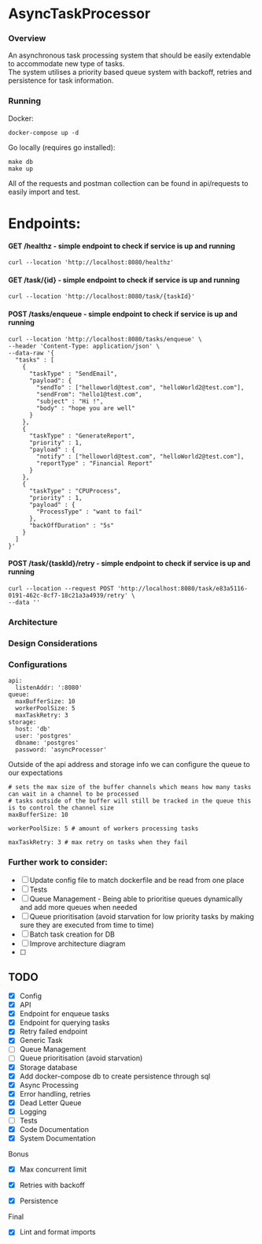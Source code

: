 # AsyncTaskProcessor

### Overview
An asynchronous task processing system that should be easily extendable to accommodate new type of tasks. <br/>
The system utilises a priority based queue system with backoff, retries and persistence for task information.

### Running
Docker:
```
docker-compose up -d
```
Go locally (requires go installed):
```
make db
make up
```

All of the requests and postman collection can be found in api/requests to easily import and test. <br/>
# Endpoints:
#### GET /healthz - simple endpoint to check if service is up and running
```
curl --location 'http://localhost:8080/healthz'
```

#### GET /task/{id} - simple endpoint to check if service is up and running
```
curl --location 'http://localhost:8080/task/{taskId}'
```

#### POST /tasks/enqueue - simple endpoint to check if service is up and running
```
curl --location 'http://localhost:8080/tasks/enqueue' \
--header 'Content-Type: application/json' \
--data-raw '{
  "tasks" : [
    {
      "taskType" : "SendEmail",
      "payload": {
        "sendTo" : ["helloworld@test.com", "helloWorld2@test.com"],
        "sendFrom": "hello1@test.com",
        "subject" : "Hi !",
        "body" : "hope you are well"
      }
    },
    {
      "taskType" : "GenerateReport",
      "priority" : 1,
      "payload" : {
        "notify" : ["helloworld@test.com", "helloWorld2@test.com"],
        "reportType" : "Financial Report"
      }
    },
    {
      "taskType" : "CPUProcess",
      "priority" : 1,
      "payload" : {
        "ProcessType" : "want to fail"
      },
      "backOffDuration" : "5s"
    }
  ]
}'
```

#### POST /task/{taskId}/retry - simple endpoint to check if service is up and running
```
curl --location --request POST 'http://localhost:8080/task/e83a5116-0191-462c-8cf7-18c21a3a4939/retry' \
--data ''
```

### Architecture


### Design Considerations


### Configurations
```
api:
  listenAddr: ':8080'
queue:
  maxBufferSize: 10 
  workerPoolSize: 5
  maxTaskRetry: 3 
storage:
  host: 'db'
  user: 'postgres'
  dbname: 'postgres'
  password: 'asyncProcessor'
```

Outside of the api address and storage info we can configure the queue to our expectations
```
# sets the max size of the buffer channels which means how many tasks can wait in a channel to be processed
# tasks outside of the buffer will still be tracked in the queue this is to control the channel size 
maxBufferSize: 10
```
```
workerPoolSize: 5 # amount of workers processing tasks
```

```
maxTaskRetry: 3 # max retry on tasks when they fail
```



### Further work to consider:
- [ ] Update config file to match dockerfile and be read from one place 
- [ ] Tests
- [ ] Queue Management - Being able to prioritise queues dynamically and add more queues when needed
- [ ] Queue prioritisation (avoid starvation for low priority tasks by making sure they are executed from time to time)
- [ ] Batch task creation for DB
- [ ] Improve architecture diagram
- [ ] 

## TODO
- [x] Config
- [x] API
- [x] Endpoint for enqueue tasks
- [x] Endpoint for querying tasks
- [x] Retry failed endpoint
- [x] Generic Task
- [ ] Queue Management
- [ ] Queue prioritisation (avoid starvation)
- [x] Storage database
- [x] Add docker-compose db to create persistence through sql
- [x] Async Processing
- [x] Error handling, retries
- [x] Dead Letter Queue
- [x] Logging 
- [ ] Tests
- [x] Code Documentation
- [x] System Documentation

Bonus
- [x] Max concurrent limit
- [x] Retries with backoff
- [x] Persistence


Final
- [x] Lint and format imports
 